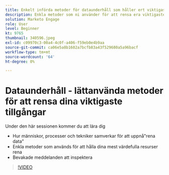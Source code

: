 ```yaml
---
title: Enkelt införda metoder för dataunderhåll som håller ert viktigaste material rent
description: Enkla metoder som ni använder för att rensa era viktigaste tillgångar
solution: Marketo Engage
role: User
level: Beginner
kt: 9765
thumbnail: 340596.jpeg
exl-id: c09970c3-00a4-4c0f-a406-f59eb0e4b9aa
source-git-commit: ca06e5a8b1602a7bcfb83a43f529680a5a96bacf
workflow-type: tm+mt
source-wordcount: '64'
ht-degree: 0%

---
```


# Dataunderhåll - lättanvända metoder för att rensa dina viktigaste tillgångar

Under den här sessionen kommer du att lära dig

* Hur människor, processer och tekniker samverkar för att uppnå&quot;rena data&quot;
* Enkla metoder som används för att hålla dina mest värdefulla resurser rena
* Bevakade meddelanden att inspektera

>[!VIDEO](https://video.tv.adobe.com/v/340596/?quality=12&learn=on)
